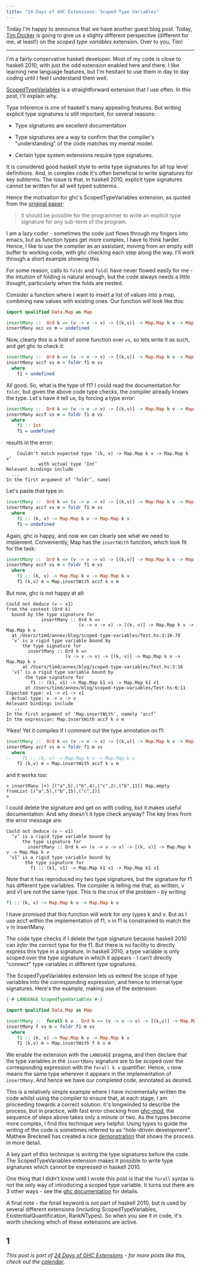 ```yaml
---
title: "24 Days of GHC Extensions: Scoped Type Variables"
---
```


Today I'm happy to announce that we have another guest blog post. Today,
[Tim Docker](http://twdkz.wordpress.com/) is going to give us a slighty
different perspective (different for me, at least!) on the *scoped type
variables* extension. Over to you, Tim!

---

I'm a fairly conservative haskell developer. Most of my code is close
to haskell 2010, with just the odd extension enabled here and there. I
like learning new language features, but I'm hesitant to use them
in day to day coding until I feel I understand them well.

[ScopedTypeVariables][4] is a straightforward extension that I use
often. In this post, I'll explain why.

Type inference is one of haskell's many appealing features. But
writing explicit type signatures is still important, for several
reasons:

   * Type signatures are excellent documentation

   * Type signatures are a way to confirm that the compiler's
     "understanding" of the code matches my mental model.

   * Certain type system extensions require type signatures.

It is considered good haskell style to write type signatures for all
top level definitions. And, in complex code it's often beneficial to
write signatures for key subterms. The issue is that, in haskell 2010,
explicit type signatures cannot be written for all well typed
subterms.

Hence the motivation for ghc's ScopedTypeVariables extension, as
quoted from the [original paper][1]:

> it should be possible for the programmer to write an explicit type
> signature for any sub-term of the program.

I am a lazy coder - sometimes the code just flows through my fingers
into emacs, but as function types get more complex, I have to think
harder.  Hence, I like to use the compiler as an assistant, moving
from an empty edit buffer to working code, with ghc checking each step
along the way. I'll work through a short example showing this.

For some reason, calls to `foldr` and `foldl` have never flowed easily
for me - the intuition of folding is natural enough, but the code
always needs a little thought, particularly when the folds are nested.

Consider a function where I want to insert a list of values into a
map, combining new values with existing ones. Our function will look
like this:

```haskell
import qualified Data.Map as Map

insertMany ::  Ord k => (v -> v -> v) -> [(k,v)] -> Map.Map k v -> Map.Map k v
insertMany acc vs m = undefined
```

Now, clearly this is a fold of some function over `vs`, so lets write
it as such, and get ghc to check it:

```haskell
insertMany ::  Ord k => (v -> v -> v) -> [(k,v)] -> Map.Map k v -> Map.Map k v
insertMany accf vs m = foldr f1 m vs
  where
    f1 = undefined
```

All good. So, what is the type of f1? I could read the documentation
for `foldr`, but given the above code type checks, the compiler
already knows the type.  Let's have it tell us, by forcing a type
error:

```haskell
insertMany ::  Ord k => (v -> v -> v) -> [(k,v)] -> Map.Map k v -> Map.Map k v
insertMany accf vs m = foldr f1 m vs
  where
    f1 :: Int
    f1 = undefined
```

results in the error:

```
    Couldn't match expected type ‘(k, v) -> Map.Map k v -> Map.Map k v’
            with actual type ‘Int’
Relevant bindings include
  ...
In the first argument of ‘foldr’, namel
```

Let's paste that type in:

```haskell
insertMany ::  Ord k => (v -> v -> v) -> [(k,v)] -> Map.Map k v -> Map.Map k v
insertMany accf vs m = foldr f1 m vs
  where
    f1 :: (k, v) -> Map.Map k v -> Map.Map k v
    f1 = undefined
```

Again, ghc is happy, and now we can clearly see what we need to
implement. Conveniently, Map has the `insertWith` function, which
look fit for the task:

```haskell
insertMany ::  Ord k => (v -> v -> v) -> [(k,v)] -> Map.Map k v -> Map.Map k v
insertMany accf vs m = foldr f1 m vs
  where
    f1 :: (k, v) -> Map.Map k v -> Map.Map k v
    f1 (k,v) m = Map.insertWith accf k v m
```

But now, ghc is not happy at all:

```
Could not deduce (v ~ v1)
from the context (Ord k)
  bound by the type signature for
             insertMany :: Ord k =>
                           (v -> v -> v) -> [(k, v)] -> Map.Map k v -> Map.Map k v
  at /Users/timd/annex/blog/scoped-type-variables/Test.hs:3:16-78
  ‘v’ is a rigid type variable bound by
      the type signature for
        insertMany :: Ord k =>
                      (v -> v -> v) -> [(k, v)] -> Map.Map k v -> Map.Map k v
      at /Users/timd/annex/blog/scoped-type-variables/Test.hs:3:16
  ‘v1’ is a rigid type variable bound by
       the type signature for
         f1 :: (k1, v1) -> Map.Map k1 v1 -> Map.Map k1 v1
       at /Users/timd/annex/blog/scoped-type-variables/Test.hs:6:11
Expected type: v1 -> v1 -> v1
  Actual type: v -> v -> v
Relevant bindings include
   ...
In the first argument of ‘Map.insertWith’, namely ‘accf’
In the expression: Map.insertWith accf k v m
```

Yikes! Yet it compiles if I comment out the type annotation on f1:

```haskell
insertMany ::  Ord k => (v -> v -> v) -> [(k,v)] -> Map.Map k v -> Map.Map k v
insertMany accf vs m = foldr f1 m vs
  where
--    f1 :: (k, v) -> Map.Map k v -> Map.Map k v
    f1 (k,v) m = Map.insertWith accf k v m
```

and it works too:

```
> insertMany (+) [("a",5),("b",4),("c",2),("b",11)] Map.empty
fromList [("a",5),("b",15),("c",2)]
>
```

I could delete the signature and get on with coding, but it makes
useful documentation. And why doesn't it type check anyway? The key
lines from the error message are:

```
Could not deduce (v ~ v1)
  ‘v’ is a rigid type variable bound by
      the type signature for
        insertMany :: Ord k => (v -> v -> v) -> [(k, v)] -> Map.Map k v -> Map.Map k v
 ‘v1’ is a rigid type variable bound by
       the type signature for
         f1 :: (k1, v1) -> Map.Map k1 v1 -> Map.Map k1 v1
```

Note that it has reproduced my two type signatures, but the signature
for f1 has different type variables. The compiler is telling me that,
as written, v and v1 are not the same type. This is the crux of the
problem - by writing

```haskell
f1 :: (k, v) -> Map.Map k v -> Map.Map k v
```

I have promised that this function will work for *any* types k and
v. But as I use accf within the implementation of f1, v in f1 is
constrained to match the v in insertMany.

The code type checks if I delete the type signature because haskell
2010 can *infer* the correct type for the f1. But there is no facility
to directly express this type in a signature. In haskell 2010, a type
variable is only scoped over the type signature in which it appears -
I can't directly "connect" type variables in different type
signatures.

The ScopedTypeVariables extension lets us extend the scope of type
variables into the corresponding expression, and hence to internal
type signatures. Here's the example, making use of the extension:

```haskell
{-# LANGUAGE ScopedTypeVariables #-}

import qualified Data.Map as Map

insertMany ::  forall k v . Ord k => (v -> v -> v) -> [(k,v)] -> Map.Map k v -> Map.Map k v
insertMany f vs m = foldr f1 m vs
  where
    f1 :: (k, v) -> Map.Map k v -> Map.Map k v
    f1 (k,v) m = Map.insertWith f k v m
```

We enable the extension with the `LANGUAGE` pragma, and then declare
that the type variables in the `insertMany` signature are to be scoped
over the corresponding expression with the `forall k v`
quantifier. Hence, `v` now means the same type wherever it appears in
the implementation of `insertMany`. And hence we have our completed
code, annotated as desired.

This is a relatively simple example where I have incrementally written
the code whilst using the compiler to ensure that, at each stage, I am
proceeding towards a correct solution.  It's longwinded to describe
the process, but in practice, with fast error checking from
[ghc-mod][2], the sequence of steps above takes only a minute or
two. As the types become more complex, I find this technique very
helpful. Using types to guide the writing of the code is sometimes
referred to as "hole-driven development".  Mathew Brecknell has
created a nice [demonstration][3] that shows the process in more
detail.

A key part of this technique is writing the type signatures before the
code. The ScopedTypeVariables extension makes it possible to write
type signatures which cannot be expressed in haskell 2010.

One thing that I didn't know until I wrote this post is that the
`forall` syntax is not the only way of introducing a scoped type
variable. It turns out there are 3 other ways - see the
[ghc documentation][4] for details.

A final note - the forall keyword is not part of haskell 2010, but is
used by several different extensions (including ScopedTypeVariables,
ExistentialQuantification, RankNTypes).  So when you see it in code,
it's worth checking which of these extensions are active.


[1]: http://research.microsoft.com/en-us/um/people/simonpj/papers/scoped-tyvars/
[2]: https://hackage.haskell.org/package/ghc-mod
[3]: http://matthew.brecknell.net/post/hole-driven-haskell/
[4]: https://downloads.haskell.org/~ghc/7.8.2/docs/html/users_guide/other-type-extensions.html#scoped-type-variables
1
----

*This post is part of
[24 Days of GHC Extensions](/pages/2014-12-01-24-days-of-ghc-extensions.html) -
for more posts like this, check out the
[calendar](/pages/2014-12-01-24-days-of-ghc-extensions.html)*.
